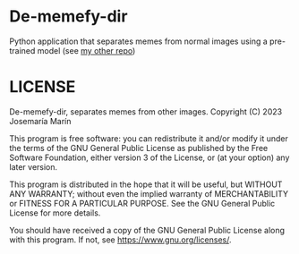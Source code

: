 # De-memefy-dir

Python application that separates memes from normal images using a pre-trained model (see [my other repo](https://github.com/jjmmchema/MemeVSNotMeme))

# LICENSE
De-memefy-dir, separates memes from other images.
Copyright (C) 2023 Josemaría Marín

This program is free software: you can redistribute it and/or modify
it under the terms of the GNU General Public License as published by
the Free Software Foundation, either version 3 of the License, or
(at your option) any later version.

This program is distributed in the hope that it will be useful,
but WITHOUT ANY WARRANTY; without even the implied warranty of
MERCHANTABILITY or FITNESS FOR A PARTICULAR PURPOSE.  See the
GNU General Public License for more details.

You should have received a copy of the GNU General Public License
along with this program.  If not, see <https://www.gnu.org/licenses/>.